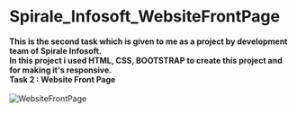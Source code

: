 # Spirale_Infosoft_WebsiteFrontPage
<b> This is the second task which is given to me as a project  by development team of  Spirale Infosoft.</b><br>
<b>In this project i used HTML, CSS, BOOTSTRAP to create this project and for making it's responsive.</b><br>
<b>Task 2 : Website Front Page</b><br><br>
![WebsiteFrontPage](https://github.com/Laxmi8081/Spirale_Infosoft_WebsiteFrontPage/assets/108523034/bf9d06c6-723f-4dfc-be16-e88829d9deb1)
